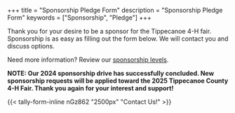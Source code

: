 +++
title = "Sponsorship Pledge Form"
description = "Sponsorship Pledge Form"
keywords = ["Sponsorship", "Pledge"]
+++

Thank you for your desire to be a sponsor for the Tippecanoe 4-H fair. Sponsorship is as easy as filling out the form below. We will contact you and discuss options.

Need more information? Review our [sponsorship levels](/sponsorship).

**NOTE: Our 2024 sponsorship drive has successfully concluded. New sponsorship requests will be applied toward the 2025 Tippecanoe County 4-H Fair. Thank you again for your interest and support!**

{{< tally-form-inline nGz862 "2500px" "Contact Us!" >}}
